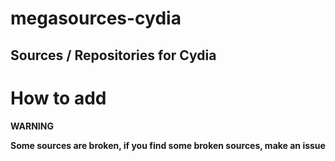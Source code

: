 # megasources-cydia
Sources / Repositories for Cydia
----------------------

# How to add

**WARNING**

**Some sources are broken, if you find some broken sources, make an issue**
